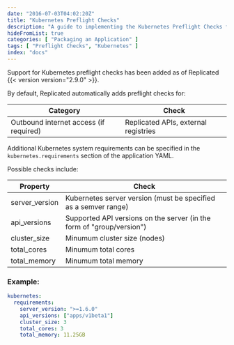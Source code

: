 ```yaml
---
date: "2016-07-03T04:02:20Z"
title: "Kubernetes Preflight Checks"
description: "A guide to implementing the Kubernetes Preflight Checks feature to analyze customer systems to determine if the environment meets the minimum requirements for installation or update."
hideFromList: true
categories: [ "Packaging an Application" ]
tags: [ "Preflight Checks", "Kubernetes" ]
index: "docs"
---
```


Support for Kubernetes preflight checks has been added as of Replicated {{< version version="2.9.0" >}}.

By default, Replicated automatically adds preflight checks for:

| **Category** | **Check** |
|--------------|-----------|
| Outbound internet access (if required) | Replicated APIs, external registries |

Additional Kubernetes system requirements can be specified in the `kubernetes.requirements` section of the application YAML.

Possible checks include:

| **Property** | **Check** |
|--------------|-----------|
| server_version | Kubernetes server version (must be specified as a semver range) |
| api_versions | Supported API versions on the server (in the form of "group/version") |
| cluster_size | Minumum cluster size (nodes) |
| total_cores | Minumum total cores |
| total_memory | Minumum total memory |

### Example:

```yaml
kubernetes:
  requirements:
    server_version: ">=1.6.0"
    api_versions: ["apps/v1beta1"]
    cluster_size: 3
    total_cores: 3
    total_memory: 11.25GB
```
